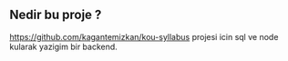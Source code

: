 ## Nedir bu proje ?

https://github.com/kagantemizkan/kou-syllabus projesi icin sql ve node kularak yazigim bir backend.
